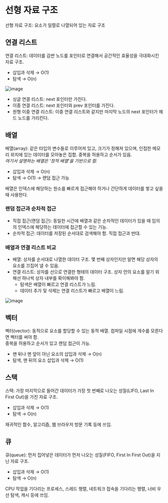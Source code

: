 # 선형 자료 구조
선형 자료 구조: 요소가 일렬로 나열되어 있는 자료 구조

## 연결 리스트
연결 리스트: 데이터를 감싼 노드를 포인터로 연결해서 공간적인 효율성을 극대화시킨 자료 구조.  
- 삽입과 삭제 → O(1)
- 탐색 → O(n)
  
![image](https://user-images.githubusercontent.com/91110192/201467088-4bfd9868-28cf-4ed1-9939-b5a2288ef331.png)
  
- 싱글 연결 리스트: next 포인터만 가진다.
- 이중 연결 리스트: next 포인터와 prev 포인터를 가진다.
- 원형 이중 연결 리스트: 이중 연결 리스트와 같지만 마지막 노드의 next 포인터가 헤드 노드를 가리킨다.

## 배열
배열(array): 같은 타입의 변수들로 이루어져 있고, 크기가 정해져 있으며, 인접한 메모리 위치에 있는 데이터를 모아놓은 집합. 중복을 허용하고 순서가 있음.  
_여기서 설명하는 배열은 '정적 배열'을 기반으로 함._  
- 삽입과 삭제 → O(n)
- 탐색 → O(1) → 랜덤 접근 가능  

배열은 인덱스에 해당하는 원소를 빠르게 접근해야 하거나 간단하게 데이터를 쌓고 싶을 때 사용한다.

### 랜덤 접근과 순차적 접근
- 직접 접근(랜덤 접근): 동일한 시간에 배열과 같은 순차적인 데이터가 있을 때 임의의 인덱스에 해당하는 데이터에 접근할 수 있는 기능.
- 순차적 접근: 데이터를 저장된 순서대로 검색해야 함. 직접 접근과 반대.

### 배열과 연결 리스트 비교
- 배열: 상자를 순서대로 나열한 데이터 구조. 몇 번째 상자인지만 알면 해당 상자의 요소를 끄집어 낼 수 있음.
- 연결 리스트: 상자를 선으로 연결한 형태의 데이터 구조. 상자 안의 요소를 알기 위해선 하나씩 상자 내부를 확이해봐야 함.
   - 탐색은 배열이 빠르고 연결 리스트가 느림.
   - 데이터 추가 및 삭제는 연결 리스트가 빠르고 배열이 느림.
  
![image](https://user-images.githubusercontent.com/91110192/201468439-d7774499-9b7d-4d46-b3a6-958341f806a0.png)

## 벡터
벡터(vector): 동적으로 요소를 할당할 수 있는 동적 배열. 컴파일 시점에 개수를 모른다면 벡터를 써야 함.  
중복을 허용하고 순서가 있고 랜덤 접근이 가능.
- 맨 뒤나 맨 앞이 아닌 요소의 삽입과 삭제 → O(n)
- 탐색, 맨 뒤의 요소 삽입과 삭제 → O(1)

## 스택
스택: 가장 마지막으로 들어간 데이터가 가장 첫 번째로 나오는 성질(LIFO, Last In First Out)을 가진 자료 구조.  
- 삽입과 삭제 → O(1)
- 탐색 → O(n)  

재귀적인 함수, 알고리즘, 웹 브라우저 방문 기록 등에 쓰임.  


## 큐
큐(queue): 먼저 집어넣은 데이터가 먼저 나오는 성질(FIFO, First In First Out)을 지닌 자료 구조.
- 삽입과 삭제 → O(1)
- 탐색 → O(n)

CPU 작업을 기다리는 프로세스, 스레드 행렬, 네트워크 접속을 기다리는 행렬, 너비 우선 탐색, 캐시 등에 쓰임.
